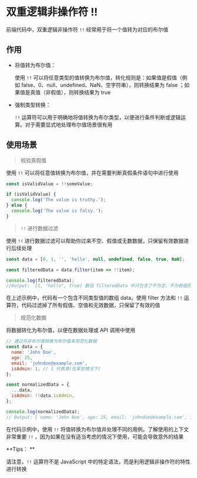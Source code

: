 # 双重逻辑非操作符 !!

前端代码中，双重逻辑非操作符 `!!` 经常用于将一个值转为对应的布尔值



## 作用

* 将值转为布尔值：

  使用 `!!`  可以将任意类型的值转换为布尔值，转化规则是：如果值是假值（例如 false、0、null、undefined、NaN、空字符串），则转换结果为 false ；如果值是真值（非假值），则转换结果为 true 

* 强制类型转换：

  `!!` 运算符可以用于明确地将值转换为布尔类型，以便进行条件判断或逻辑运算。对于需要显式地处理布尔值场景很有用



## 使用场景

> 校验真假值

使用 `!!` 可以将任意值转换为布尔值，并在需要判断真假条件语句中进行使用

```js
const isValidValue = !!someValue;

if (isValidValue) {
  console.log('The value is truthy.');
} else {
  console.log('The value is falsy.');
}

```



> `!!` 进行数据过滤

使用 `!!`  进行数据过滤可以帮助你过来不空、假值或无数数据，只保留有效数据进行后续处理



```js
const data = [0, 1, '', 'hello', null, undefined, false, true, NaN];

const filteredData = data.filter(item => !!item);

console.log(filteredData);
//Output:  [1, "hello", true] 数组 filteredData 中只包含了不为空、不为假值的有效数据。

```



在上述示例中，代码有一个包含不同类型值的数组 data。使用 filter 方法和 `!!` 运算符，代码过滤掉了所有假值、空值和无效数据，只保留了有效的值



> 规范化数据

将数据转化为布尔值，以便在数据处理或 API 调用中使用



```js
// 通过将非布尔值转换为布尔值来规范化数据
const data = {
  name: 'John Doe',
  age: 25,
  email: 'johndoe@example.com',
  isAdmin: 1, // 1 代表真(在某些情况下)
};

const normalizedData = {
  ...data,
  isAdmin: !!data.isAdmin,
};

console.log(normalizedData);
// Output: { name: 'John Doe', age: 25, email: 'johndoe@example.com', isAdmin: true }

```



在代码示例中，使用 `!!`  将值转换为布尔值并处理不同的用例。了解使用的上下文非常重要 `!!` ，因为如果在没有适当考虑的情况下使用，可能会导致意外的结果



**Tips： **

请注意，`!!` 运算符不是 JavaScript 中的特定语法，而是利用逻辑非操作符的特性进行转换



